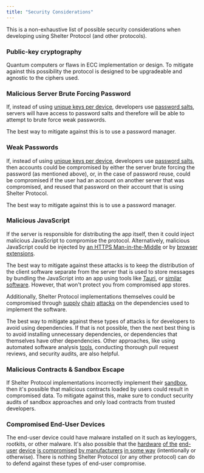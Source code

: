 ```yaml
---
title: "Security Considerations"
---
```


This is a non-exhaustive list of possible security considerations when developing using Shelter Protocol (and other protocols).

### Public-key cryptography

Quantum computers or flaws in ECC implementation or design. To mitigate against this possibility the protocol is designed to be upgradeable and agnostic to the ciphers used.

### Malicious Server Brute Forcing Password

If, instead of using [unique keys per device](multi-device#unique-keys-per-device), developers use [password salts](multi-device#using-salts-to-derive-private-keys-securely), servers will have access to password salts and therefore will be able to attempt to brute force weak passwords.

The best way to mitigate against this is to use a password manager.

### Weak Passwords

If, instead of using [unique keys per device](multi-device#unique-keys-per-device), developers use [password salts](multi-device#using-salts-to-derive-private-keys-securely), then accounts could be compromised by either the server brute forcing the password (as mentioned above), or, in the case of password reuse, could be compromised if the user had an account on another server that was compromised, and reused that password on their account that is using Shelter Protocol.

The best way to mitigate against this is to use a password manager.

### Malicious JavaScript

If the server is responsible for distributing the app itself, then it could inject malicious JavaScript to compromise the protocol. Alternatively, malicious JavaScript could be injected by [an HTTPS Man-in-the-Middle](https://www.youtube.com/watch?v=IjbzIV5ElCY) or by [browser extensions](https://www.youtube.com/watch?v=cIGESSm39n4).

The best way to mitigate against these attacks is to keep the distribution of the client software separate from the server that is used to store messages by bundling the JavaScript into an app using tools like [Tauri](https://github.com/tauri-apps/tauri), or [similar software](https://github.com/okTurtles/group-income/issues/263). However, that won't protect you from compromised app stores.

Additionally, Shelter Protocol implementations themselves could be compromised through [supply](https://harry.garrood.me/blog/malicious-code-in-purescript-npm-installer/) [chain](https://www.youtube.com/watch?v=8Byayr0jGm4) [attacks](https://www.youtube.com/watch?v=yakdmSt8-sU) on the dependencies used to implement the software.

The best way to mitigate against these types of attacks is for developers to avoid using dependencies. If that is not possible, then the next best thing is to avoid installing unnecessary dependencies, or dependencies that themselves have other dependencies. Other approaches, like using automated software analysis [tools](https://snyk.io/), conducting thorough pull request reviews, and security audits, are also helpful.

### Malicious Contracts & Sandbox Escape

If Shelter Protocol implementations incorrectly implement their [sandbox](message-processing#sandbox), then it's possible that malicious contracts loaded by users could result in compromised data. To mitigate against this, make sure to conduct security audits of sandbox approaches and only load contracts from trusted developers.

### Compromised End-User Devices

The end-user device could have malware installed on it such as keyloggers, rootkits, or other malware. It's also possible that the [hardware](https://puri.sm/posts/deep-dive-into-intel-me-disablement/) [of the](https://hackaday.com/2016/11/28/neutralizing-intels-management-engine/) [end-user](https://www.blackhat.com/eu-17/briefings/schedule/#how-to-hack-a-turned-off-computer-or-running-unsigned-code-in-intel-management-engine-8668) [device](https://www.theregister.com/2017/08/29/intel_management_engine_can_be_disabled/) [is compromised](https://www.theregister.com/2017/11/20/intel_flags_firmware_flaws/) [by manufacturers](https://safefirmware.com/amdflaws_whitepaper.pdf) [in some way](https://arstechnica.com/information-technology/2018/03/a-raft-of-flaws-in-amd-chips-make-bad-hacks-much-much-worse/) (intentionally or otherwise). There is nothing Shelter Protocol (or any other protocol) can do to defend against these types of end-user compromise.
